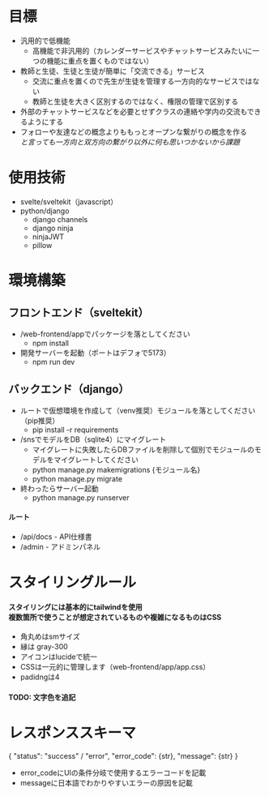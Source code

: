 # 目標
- 汎用的で低機能
  - 高機能で非汎用的（カレンダーサービスやチャットサービスみたいに一つの機能に重点を置くものではない）
- 教師と生徒、生徒と生徒が簡単に「交流できる」サービス
  - 交流に重点を置くので先生が生徒を管理する一方向的なサービスではない
  - 教師と生徒を大きく区別するのではなく、権限の管理で区別する
- 外部のチャットサービスなどを必要とせずクラスの連絡や学内の交流もできるようにする
- フォローや友達などの概念よりももっとオープンな繋がりの概念を作る<br>*と言っても一方向と双方向の繋がり以外に何も思いつかないから課題*

# 使用技術
- svelte/sveltekit（javascript）
- python/django
  - django channels
  - django ninja
  - ninjaJWT
  - pillow

# 環境構築
## フロントエンド（sveltekit）
- /web-frontend/appでパッケージを落としてください
  - npm install
- 開発サーバーを起動（ポートはデフォで5173）
  - npm run dev
## バックエンド（django）
- ルートで仮想環境を作成して（venv推奨）モジュールを落としてください（pip推奨）
  - pip install -r requirements
- /snsでモデルをDB（sqlite4）にマイグレート
    - マイグレートに失敗したらDBファイルを削除して個別でモジュールのモデルをマイグレートしてください
    - python manage.py makemigrations {モジュール名}
    - python manage.py migrate
- 終わったらサーバー起動
  - python manage.py runserver
#### ルート
- /api/docs - API仕様書
- /admin - アドミンパネル

# スタイリングルール
#### スタイリングには基本的にtailwindを使用<br>複数箇所で使うことが想定されているものや複雑になるものはCSS
- 角丸めはsmサイズ
- 縁は gray-300
- アイコンはlucideで統一
- CSSは一元的に管理します（web-frontend/app/app.css）
- padidngは4
#### TODO: 文字色を追記

# レスポンススキーマ
{
  "status": "success" / "error",
  "error_code": {str},
  "message": {str}
}
- error_codeにUIの条件分岐で使用するエラーコードを記載
- messageに日本語でわかりやすいエラーの原因を記載